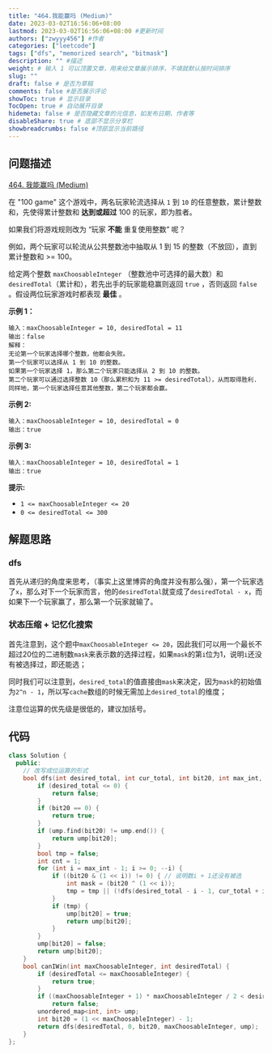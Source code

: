 ```yaml
---
title: "464.我能赢吗 (Medium)"
date: 2023-03-02T16:56:06+08:00
lastmod: 2023-03-02T16:56:06+08:00 #更新时间
authors: ["zwyyy456"] #作者
categories: ["leetcode"]
tags: ["dfs", "memorized search", "bitmask"]
description: "" #描述
weight: # 输入 1 可以顶置文章，用来给文章展示排序，不填就默认按时间排序
slug: ""
draft: false # 是否为草稿
comments: false #是否展示评论
showToc: true # 显示目录
TocOpen: true # 自动展开目录
hidemeta: false # 是否隐藏文章的元信息，如发布日期、作者等
disableShare: true # 底部不显示分享栏
showbreadcrumbs: false #顶部显示当前路径
---
```

## 问题描述
[464. 我能赢吗 (Medium)](https://leetcode.cn/problems/can-i-win/)

在 "100 game" 这个游戏中，两名玩家轮流选择从 `1` 到 `10` 的任意整数，累计整数和，先使得累计整数和
**达到或超过**  100 的玩家，即为胜者。

如果我们将游戏规则改为 “玩家 **不能** 重复使用整数” 呢？

例如，两个玩家可以轮流从公共整数池中抽取从 1 到 15 的整数（不放回），直到累计整数和 >= 100。

给定两个整数 `maxChoosableInteger` （整数池中可选择的最大数）和
`desiredTotal`（累计和），若先出手的玩家能稳赢则返回 `true` ，否则返回 `false`
。假设两位玩家游戏时都表现 **最佳** 。

**示例 1：**

```
输入：maxChoosableInteger = 10, desiredTotal = 11
输出：false
解释：
无论第一个玩家选择哪个整数，他都会失败。
第一个玩家可以选择从 1 到 10 的整数。
如果第一个玩家选择 1，那么第二个玩家只能选择从 2 到 10 的整数。
第二个玩家可以通过选择整数 10（那么累积和为 11 >= desiredTotal），从而取得胜利.
同样地，第一个玩家选择任意其他整数，第二个玩家都会赢。

```

**示例 2:**

```
输入：maxChoosableInteger = 10, desiredTotal = 0
输出：true

```

**示例 3:**

```
输入：maxChoosableInteger = 10, desiredTotal = 1
输出：true

```

**提示:**

- `1 <= maxChoosableInteger <= 20`
- `0 <= desiredTotal <= 300`

## 解题思路
### dfs
首先从递归的角度来思考，（事实上这里博弈的角度并没有那么强），第一个玩家选了`x`，那么对下一个玩家而言，他的`desiredTotal`就变成了`desiredTotal - x`，而如果下一个玩家赢了，那么第一个玩家就输了。

### 状态压缩 + 记忆化搜索
首先注意到，这个题中`maxChoosableInteger <= 20`，因此我们可以用一个最长不超过20位的二进制数`mask`来表示数的选择过程，如果`mask`的第`i`位为1，说明`i`还没有被选择过，即还能选；

同时我们可以注意到，`desired_total`的值直接由`mask`来决定，因为`mask`的初始值为`2^n - 1`，所以写`cache`数组的时候无需加上`desired_total`的维度；

注意位运算的优先级是很低的，建议加括号。

## 代码
```cpp
class Solution {
  public:
    // 改写成位运算的形式
    bool dfs(int desired_total, int cur_total, int bit20, int max_int, unordered_map<int, int> &ump) {
        if (desired_total <= 0) {
            return false;
        }
        if (bit20 == 0) {
            return true;
        }
        if (ump.find(bit20) != ump.end()) {
            return ump[bit20];
        }
        bool tmp = false;
        int cnt = 1;
        for (int i = max_int - 1; i >= 0; --i) {
            if ((bit20 & (1 << i)) != 0) { // 说明数i + 1还没有被选
                int mask = (bit20 ^ (1 << i));
                tmp = tmp || (!dfs(desired_total - i - 1, cur_total + i + 1, mask, max_int, ump));
            }
            if (tmp) {
                ump[bit20] = true;
                return ump[bit20];
            }
        }
        ump[bit20] = false;
        return ump[bit20];
    }
    bool canIWin(int maxChoosableInteger, int desiredTotal) {
        if (desiredTotal <= maxChoosableInteger) {
            return true;
        }
        if ((maxChoosableInteger + 1) * maxChoosableInteger / 2 < desiredTotal)
            return false;
        unordered_map<int, int> ump;
        int bit20 = (1 << maxChoosableInteger) - 1;
        return dfs(desiredTotal, 0, bit20, maxChoosableInteger, ump);
    }
};
```